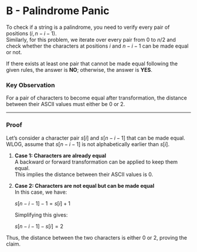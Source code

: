 # B - Palindrome Panic

To check if a string is a palindrome, you need to verify every pair of positions $(i, n-i-1)$.  
Similarly, for this problem, we iterate over every pair from $0$ to $n/2$ and check whether the characters at positions $i$ and $n-i-1$ can be made equal or not.

If there exists at least one pair that cannot be made equal following the given rules, the answer is **NO**; otherwise, the answer is **YES**.

### Key Observation

For a pair of characters to become equal after transformation, the distance between their ASCII values must either be $0$ or $2$.

---

### Proof

Let’s consider a character pair $s[i]$ and $s[n-i-1]$ that can be made equal.  
WLOG, assume that $s[n-i-1]$ is not alphabetically earlier than $s[i]$.

1. **Case 1: Characters are already equal**  
   A backward or forward transformation can be applied to keep them equal.  
   This implies the distance between their ASCII values is $0$.

2. **Case 2: Characters are not equal but can be made equal**  
   In this case, we have:

   $s[n-i-1] - 1 = s[i] + 1$

   Simplifying this gives:

   $s[n-i-1] - s[i] = 2$

Thus, the distance between the two characters is either $0$ or $2$, proving the claim.
